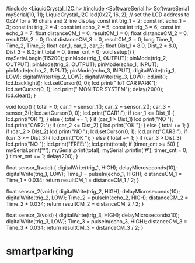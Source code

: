 
#include <LiquidCrystal_I2C.h>
#include <SoftwareSerial.h>
SoftwareSerial mySerial(10, 11);
LiquidCrystal_I2C lcd(0x27, 16, 2); // set the LCD address to 0x27 for a 16 chars and 2 line display
const int trig_1 = 2;
const int echo_1 = 3;
const int trig_2 = 4;
const int echo_2 = 5;
const int trig_3 = 6;
const int echo_3 = 7;
float distanceCM_1 = 0, resultCM_1 = 0;
float distanceCM_2 = 0, resultCM_2 = 0;
float distanceCM_3 = 0, resultCM_3 = 0;
long Time_1, Time_2, Time_3;
float car_1, car_2, car_3;
float Dist_1 = 8.0, Dist_2 = 8.0, Dist_3 = 8.0;
int total = 0, timer_cnt = 0;
void setup()
{
  mySerial.begin(115200);
  pinMode(trig_1, OUTPUT);
  pinMode(trig_2, OUTPUT);
  pinMode(trig_3, OUTPUT);
  pinMode(echo_1, INPUT);
  pinMode(echo_2, INPUT);
  pinMode(echo_3, INPUT);
  digitalWrite(trig_1, LOW);
  digitalWrite(trig_2, LOW);
  digitalWrite(trig_3, LOW);
  lcd.init();
  lcd.backlight();
  lcd.setCursor(0, 0);
  lcd.print(" IoT CAR PARK");
  lcd.setCursor(0, 1);
  lcd.print(" MONITOR SYSTEM");
  delay(2000);
  lcd.clear();
}

void loop()
{
  total = 0;
  car_1 = sensor_1();
  car_2 = sensor_2();
  car_3 = sensor_3();
  lcd.setCursor(0, 0);
  lcd.print("CAR1:");
  if (car_1 <= Dist_1)
  {
    lcd.print("OK ");
  }
  else
  {
    total += 1;
  }
  if (car_1 > Dist_1) lcd.print("NO ");
  lcd.print("CAR2:");
  if (car_2 <= Dist_2)
  {
    lcd.print("OK ");
  }
  else
  {
    total += 1;
  }
  if (car_2 > Dist_2) lcd.print("NO ");
  lcd.setCursor(0, 1);
  lcd.print("CAR3:");
  if (car_3 <= Dist_3)
  {
    lcd.print("OK ");
  }
  else
  {
    total += 1;
  }
  if (car_3 > Dist_3) lcd.print("NO ");
  lcd.print("FREE:");
  lcd.print(total);
  if (timer_cnt >= 50)
  {
    mySerial.print('*');
    mySerial.print(total);
    mySerial .println('#');
    timer_cnt = 0;
  }
  timer_cnt += 1;
  delay(200);
}

float sensor_1(void)
{
  digitalWrite(trig_1, HIGH);
  delayMicroseconds(10);
  digitalWrite(trig_1, LOW);
  Time_1 = pulseIn(echo_1, HIGH);
  distanceCM_1 = Time_1 * 0.034;
  return resultCM_1 = distanceCM_1 / 2;
}

float sensor_2(void)
{
  digitalWrite(trig_2, HIGH);
  delayMicroseconds(10);
  digitalWrite(trig_2, LOW);
  Time_2 = pulseIn(echo_2, HIGH);
  distanceCM_2 = Time_2 * 0.034;
  return resultCM_2 = distanceCM_2 / 2;
}

float sensor_3(void)
{
  digitalWrite(trig_3, HIGH);
  delayMicroseconds(10);
  digitalWrite(trig_3, LOW);
  Time_3 = pulseIn(echo_3, HIGH);
  distanceCM_3 = Time_3 * 0.034;
  return resultCM_3 = distanceCM_3 / 2;
}
# smartparking

